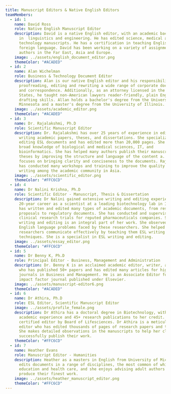 ```yaml
---
title: Manuscript Editors & Native English Editors
teamMembers:
  - id: 1
    name: David Ross
    role: Native English Manuscript Editor
    description: David is a native English editor, with an academic background
      in  linguistics and engineering. He has edited science, medical and
      technology manuscripts. He has a certification in teaching English as a
      foreign language. David has been working on a variety of assignments from
      authors in the Far East, Asia and Europe.
    image: ../assets/english_document_editor.png
    themeColor: "#ACADED"
  - id: 2
    name: Alan Wichelman
    role: Business & Technology Document Editor
    description: Alan is our native English editor and his responsibilities include
      proofreading, editing and rewriting a wide range of corporate documents
      and correspondence. Additionally, as an attorney licensed in the United
      States, he taught non-American lawyers reader-friendly, plain English
      drafting skills. Allan holds a bachelor's degree from the University of
      Minnesota and a master's degree from the University of Illinois.
    image: ../assets/academic_editor.png
    themeColor: "#ACADED"
  - id: 3
    name: Dr. Rajalakshmi, Ph.D
    role: Scientific Manuscript Editor
    description: Dr. Rajalakshmi has over 25 years of experience in editing and
      writing academic papers, theses, and dissertations. She specializes in
      editing ESL documents and has edited more than 20,000 pages. She has a
      broad knowledge of biological and medical sciences, IT, and
      bioinformatics. She has helped many authors publish their manuscripts and
      theses by improving the structure and language of the content a. She
      focuses on bringing clarity and conciseness to the documents. Rajalakshmi
      has conducted many workshops and training to improve the quality of
      writing among the academic community in Asia.
    image: ../assets/scientific_editor.png
    themeColor: "#FFC6CD"
  - id: 4
    name: Dr Nalini Krishna, Ph.D
    role: Scientific Editor - Manuscript, Thesis & Dissertation
    description: Dr Nalini gained extensive writing and editing experience from her
      20-year career as a scientist at a leading biotechnology lab in India. She
      has written and edited many types of academic documents, from research
      proposals to regulatory documents. She has conducted and supervised
      clinical research trials for reputed pharmaceuticals companies. Scientific
      writing and editing is an integral part of her work. She observed the
      English language problems faced by these researchers. She helped these
      researchers communicate effectively by teaching them ESL writing
      techniques. She is a specialist in ESL writing and editing.
    image: ../assets/essay_editor.png
    themeColor: "#FFC6CD"
  - id: 5
    name: Dr Benny K, Ph.D
    role: Principal Editor - Business, Management and Administration
    description: Dr. Benny K is an acclaimed academic editor, writer, and reviewer
      who has published 50+ papers and has edited many articles for high impact
      journals in Business and Management. He is an Associate Editor for a high
      impact factor journal published under Elsevier.
    image: ../assets/manuscript-editor6.png
    themeColor: "#ACADED"
  - id: 6
    name: Dr Athira, Ph.D
    role: ESL Editor, Scientific Manuscript Editor
    image: ../assets/profile_female.png
    description: Dr Athira has a doctoral degree in Biotechnology, with 16 years of
      academic experience and 45+ research publications to her credit. She is a
      certified editor by Board of Lifesciences. Dr Athira is a meticulous
      editor who has edited thousands of pages of research papers and thesis.
      She makes detailed observations in the manuscripts to help her clients
      successfully publish their work.
    themeColor: "#FFC6CD"
  - id: 7
    name: Heather Evans
    role: Manuscript Editor - Humanities
    description: Heather as a masters in English from University of Michigan. She
      edits documents in a range of disciplines, the most common of which being
      education and health care, and she enjoys advising adult authors on how to
      produce their finest work.
    image: ../assets/heather_manuscript_editor.png
    themeColor: "#FFC6CD"
---
```

